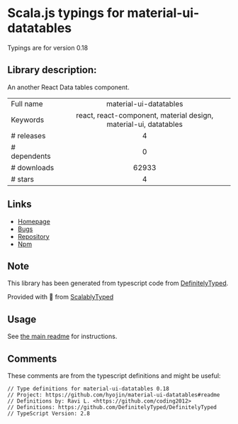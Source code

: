 
# Scala.js typings for material-ui-datatables

Typings are for version 0.18

## Library description:
An another React Data tables component.

|                    |                 |
| ------------------ | :-------------: |
| Full name          | material-ui-datatables |
| Keywords           | react, react-component, material design, material-ui, datatables |
| # releases         | 4 |
| # dependents       | 0 |
| # downloads        | 62933 |
| # stars            | 4 |

## Links
- [Homepage](https://github.com/hyojin/material-ui-datatables#readme)
- [Bugs](https://github.com/hyojin/material-ui-datatables/issues)
- [Repository](https://github.com/hyojin/material-ui-datatables)
- [Npm](https://www.npmjs.com/package/material-ui-datatables)
    


## Note
This library has been generated from typescript code from [DefinitelyTyped](https://definitelytyped.org).

Provided with :purple_heart: from [ScalablyTyped](https://github.com/oyvindberg/ScalablyTyped)

## Usage
See [the main readme](../../readme.md) for instructions.

## Comments

These comments are from the typescript definitions and might be useful:
```
// Type definitions for material-ui-datatables 0.18
// Project: https://github.com/hyojin/material-ui-datatables#readme
// Definitions by: Ravi L. <https://github.com/coding2012>
// Definitions: https://github.com/DefinitelyTyped/DefinitelyTyped
// TypeScript Version: 2.8

```


